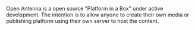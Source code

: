 Open Antenna is a open source "Platform in a Box" under active development. The intention is to allow anyone to create their own media or publishing platform using their own server to host the content.